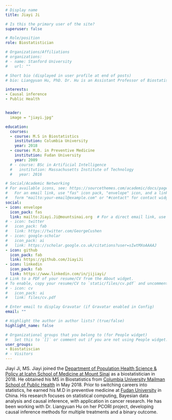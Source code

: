 ```yaml
---
# Display name
title: Jiayi Ji

# Is this the primary user of the site?
superuser: false

# Role/position
role: Biostatistician

# Organizations/Affiliations
# organizations:
# - name: Stanford University
#   url: ""

# Short bio (displayed in user profile at end of posts)
# bio: Liangyuan Hu, PhD. Dr. Hu is an Assistant Professor of Biostatistics in the Department of Population Health Science & Policy at Mount Sinai School of Medicine. She is also affiliated with the Tisch Cancer Institute and the Institute for Health Care Delivery Science.  She received her PhD in Biostatistics from Brown University. Dr. Hu’s research focuses on statistical methods for causal inference, missing data, survival analysis, longitudinal data analysis, Bayesian inference and machine learning. Dr. Hu is principal investigator of a PCORI grant developing and improving statistical methods for the estimation of causal effects and the handling of unmeasured confounding in the context of multiple treatments, and principal investigator of an NIH grant developing Bayesian machine learning methods for causal inference with multiple treatments and multilevel survival data.

interests:
- Causal inference
- Public Health


header:
  image = "jiayi.jpg" 

education:
  courses:
  - course: M.S in Biostatistics
    institution: Columbia University
    year: 2018
  - course: M.D. in Preventive Medicine
    institution: Fudan University
    year: 2009
  # - course: BSc in Artificial Intelligence
  #   institution: Massachusetts Institute of Technology
  #   year: 2016

# Social/Academic Networking
# For available icons, see: https://sourcethemes.com/academic/docs/page-builder/#icons
#   For an email link, use "fas" icon pack, "envelope" icon, and a link in the
#   form "mailto:your-email@example.com" or "#contact" for contact widget.
social:
- icon: envelope
  icon_pack: fas
  link: mailto:Jiayi.Ji@mountsinai.org  # For a direct email link, use "mailto:test@example.org".
# - icon: twitter
#   icon_pack: fab
#   link: https://twitter.com/GeorgeCushen
# - icon: google-scholar
#   icon_pack: ai
#   link: https://scholar.google.co.uk/citations?user=sIwtMXoAAAAJ
- icon: github
  icon_pack: fab
  link: https://github.com/JiayiJi
- icon: linkedin
  icon_pack: fab
  link: https://www.linkedin.com/in/jijiayi/
# Link to a PDF of your resume/CV from the About widget.
# To enable, copy your resume/CV to `static/files/cv.pdf` and uncomment the lines below.
# - icon: cv
#   icon_pack: ai
#   link: files/cv.pdf

# Enter email to display Gravatar (if Gravatar enabled in Config)
email: ""

# Highlight the author in author lists? (true/false)
highlight_name: false

# Organizational groups that you belong to (for People widget)
#   Set this to `[]` or comment out if you are not using People widget.
user_groups:
- Biostatiscian
# - Visitors
---
```


Jiayi Ji, MS. Jiayi joined the [Department of Population Health Science & Policy at Icahn School of Medicine at Mount Sinai](https://icahn.mssm.edu/research/institute-health-care-delivery/tci-biostatistics) as a biostatistician in 2018. He obtained his MS in Biostatistics from [Columbia University Mailman School of Public Health](https://www.mailman.columbia.edu/) in May 2018. Prior to switching careers into statistics, he earned his M.D in preventive medicine at [Fudan University](http://www.fudan.edu.cn/en/) in China. His research focuses on statistical computing, Bayesian data analysis and causal inference, with application in cancer research. He has been working with Dr. Liangyuan Hu on her PCORI project, developing causal inference methods for multiple treatments and a binary outcome.

